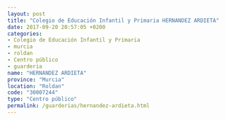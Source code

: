 ```yaml
---
layout: post
title: "Colegio de Educación Infantil y Primaria HERNANDEZ ARDIETA"
date: 2017-09-20 20:57:05 +0200
categories:
- Colegio de Educación Infantil y Primaria
- murcia
- roldan
- Centro público
- guarderia
name: "HERNANDEZ ARDIETA"
province: "Murcia"
location: "Roldan"
code: "30007244"
type: "Centro público"
permalink: /guarderias/hernandez-ardieta.html
---
```

